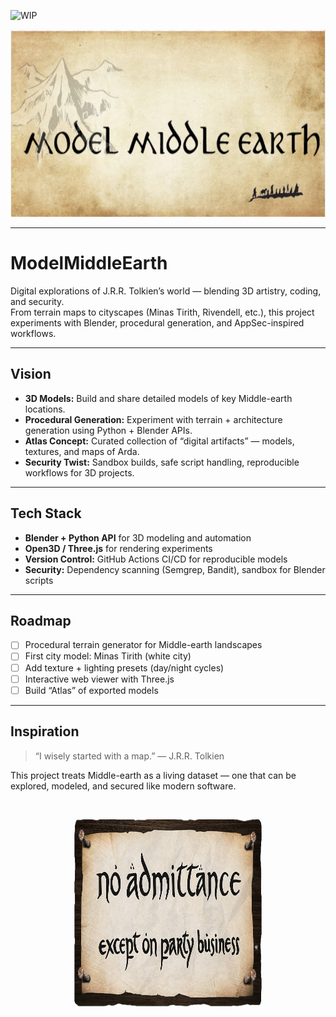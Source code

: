 ![WIP](https://img.shields.io/badge/status-Work_in_Progress-yellow?style=for-the-badge&logoColor=white)


<p align="center">
  <img src="./A_digital_graphic_design_banner_features_the_title3.png" alt="Model Middle-earth Banner" height="300" width="700"/>
</p>


---

# ModelMiddleEarth
Digital explorations of J.R.R. Tolkien’s world — blending 3D artistry, coding, and security.  
From terrain maps to cityscapes (Minas Tirith, Rivendell, etc.), this project experiments with Blender, procedural generation, and AppSec-inspired workflows.


---

## Vision
- **3D Models:** Build and share detailed models of key Middle-earth locations.  
- **Procedural Generation:** Experiment with terrain + architecture generation using Python + Blender APIs.  
- **Atlas Concept:** Curated collection of “digital artifacts” — models, textures, and maps of Arda.  
- **Security Twist:** Sandbox builds, safe script handling, reproducible workflows for 3D projects.  

---

## Tech Stack
- **Blender + Python API** for 3D modeling and automation  
- **Open3D / Three.js** for rendering experiments  
- **Version Control:** GitHub Actions CI/CD for reproducible models  
- **Security:** Dependency scanning (Semgrep, Bandit), sandbox for Blender scripts  

---

## Roadmap
- [ ] Procedural terrain generator for Middle-earth landscapes  
- [ ] First city model: Minas Tirith (white city)  
- [ ] Add texture + lighting presets (day/night cycles)  
- [ ] Interactive web viewer with Three.js  
- [ ] Build “Atlas” of exported models  

---

## Inspiration
> “I wisely started with a map.” — J.R.R. Tolkien  

This project treats Middle-earth as a living dataset — one that can be explored, modeled, and secured like modern software.

<br>

<p align="center">
  <img src="./no admittance copy.png" alt="Model Middle-earth Banner" height="300" width="300"/>
</p>
